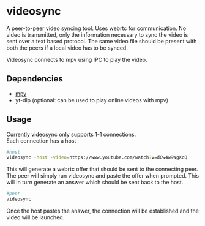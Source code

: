 # videosync

A peer-to-peer video syncing tool. Uses webrtc for communication. No video is transmitted, only the information necessary to sync the video is sent over a text based protocol. The same video file should be present with both the peers if a local video has to be synced.

Videosync connects to mpv using IPC to play the video. 

## Dependencies
- [mpv](https://mpv.io/)
- yt-dlp (optional: can be used to play online videos with mpv)

## Usage
Currently videosync only supports 1-1 connections.  
Each connection has a host
```bash
#host
videosync -host -video=https://www.youtube.com/watch?v=dQw4w9WgXcQ
```
This will generate a webrtc offer that should be sent to the connecting peer. The peer will simply run videosync and paste the offer when prompted. This will in turn generate an answer which should be sent back to the host.
```bash
#peer
videosync
```
Once the host pastes the answer, the connection will be established and the video will be launched.